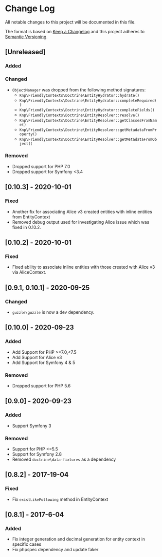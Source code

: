 # Change Log
All notable changes to this project will be documented in this file.

The format is based on [Keep a Changelog](http://keepachangelog.com/)
and this project adheres to [Semantic Versioning](http://semver.org/).

## [Unreleased]
### Added

### Changed
- `ObjectManager` was dropped from the following method signatures:
   - `Knp\FriendlyContexts\Doctrine\EntityHydrator::hydrate()`
   - `Knp\FriendlyContexts\Doctrine\EntityHydrator::completeRequired()`
   - `Knp\FriendlyContexts\Doctrine\EntityHydrator::completeFields()`
   - `Knp\FriendlyContexts\Doctrine\EntityResolver::resolve()`
   - `Knp\FriendlyContexts\Doctrine\EntityResolver::getClassesFromName()`
   - `Knp\FriendlyContexts\Doctrine\EntityResolver::getMetadataFromProperty()`
   - `Knp\FriendlyContexts\Doctrine\EntityResolver::getMetadataFromObject()`

### Removed
- Dropped support for PHP 7.0
- Dropped support for Symfony <3.4

## [0.10.3] - 2020-10-01
### Fixed
- Another fix for associating Alice v3 created entities with inline entities from EntityContext
- Removed debug output used for investigating Alice issue which was fixed in 0.10.2.

## [0.10.2] - 2020-10-01
### Fixed
- Fixed ability to associate inline entities with those created with Alice v3 via AliceContext.

## [0.9.1, 0.10.1] - 2020-09-25
### Changed
- `guzzle\guzzle` is now a dev dependency.

## [0.10.0] - 2020-09-23
### Added
- Add Support for PHP >=7.0,<7.5
- Add Support for Alice v3
- Add Support for Symfony 4 & 5

### Removed
- Dropped support for PHP 5.6

## [0.9.0] - 2020-09-23

### Added
- Support Symfony 3

### Removed
- Support for PHP <=5.5
- Support for Symfony 2.8
- Removed `doctrine\data-fixtures` as a dependency

## [0.8.2] - 2017-19-04

### Fixed
- Fix `existLikeFollowing` method in EntityContext

## [0.8.1] - 2017-6-04
### Added
- Fix integer generation and decimal generation for entity context in specific cases
- Fix phpspec dependency and update faker
